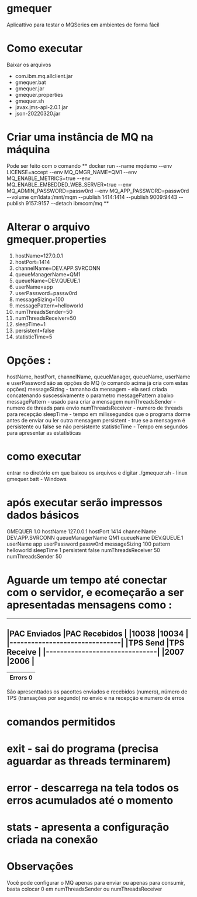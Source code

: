 # gmequer
Aplicattivo para testar o MQSeries em ambientes de forma fácil 

# Como executar 
Baixar os arquivos 
- com.ibm.mq.allclient.jar
- gmequer.bat
- gmequer.jar
- gmequer.properties
- gmequer.sh
- javax.jms-api-2.0.1.jar
- json-20220320.jar

# Criar uma instância de MQ na máquina
Pode ser feito com o comando 
** docker run --name mqdemo --env LICENSE=accept --env MQ_QMGR_NAME=QM1 --env MQ_ENABLE_METRICS=true --env MQ_ENABLE_EMBEDDED_WEB_SERVER=true --env MQ_ADMIN_PASSWORD=passw0rd --env MQ_APP_PASSWORD=passw0rd --volume qm1data:/mnt/mqm --publish 1414:1414 --publish 9009:9443 --publish 9157:9157 --detach ibmcom/mq **

# Alterar o arquivo gmequer.properties
1. hostName=127.0.0.1
2. hostPort=1414
3. channelName=DEV.APP.SVRCONN
4. queueManagerName=QM1
5. queueName=DEV.QUEUE.1
6. userName=app
7. userPassword=passw0rd
8. messageSizing=100
9. messagePattern=helloworld
10. numThreadsSender=50
11. numThreadsReceiver=50
12. sleepTime=1
13. persistent=false
14. statisticTime=5

# Opções :
hostName, hostPort, channelName, queueManager, queueName, userName e userPassword são as opções do MQ (o comando acima já cria com estas opções)
messageSizing - tamanho da mensagem - ela será criada concatenando suscessivamente o parametro messagePattern abaixo
messagePattern - usado para criar a mensagem
numThreadsSender - numero de threads para envio
numThreadsReceiver - numero de threads para recepção
sleepTime - tempo em milissegundos que o programa dorme antes de enviar ou ler outra mensagem
persistent - true se a mensagem é persistente ou false se não persistente
statisticTime - Tempo em segundos para apresentar as estatísticas 

# como executar
entrar no diretório em que baixou os arquivos e digitar 
./gmequer.sh - linux
gmequer.batt - Windows

# após executar serão impressos dados básicos 
GMEQUER 1.0
hostName 127.0.0.1
hostPort 1414
channelName DEV.APP.SVRCONN
queueManagerName QM1
queueName DEV.QUEUE.1
userName app
userPassword passw0rd
messageSizing 100
pattern helloworld
sleepTime 1
persistent false
numThreadsReceiver 50
numThreadsSender 50

# Aguarde um tempo até conectar com o servidor, e ecomeçarão a ser apresentadas mensagens como : 
--------------------------------
|PAC Enviados   |PAC Recebidos  |
|10038          |10034          |
|-------------------------------|
|TPS Send       |TPS Receive    |
|-------------------------------|
|2007           |2006           |
--------------------------------
|Errors   0     |
|-------------------------------|
São apresenttados os pacottes enviados e recebidos (numero), número de TPS (transações por segundo) no envio e na recepção e numero de erros

# comandos permitidos 
# exit - sai do programa (precisa aguardar as threads terminarem)
# error - descarrega na tela todos os erros acumulados até o momento
# stats - apresenta a configuração criada na conexão 

# Observações 
Você pode configurar o MQ apenas para enviar ou apenas para consumir, basta colocar 0 em numThreadsSender ou numThreadsReceiver

